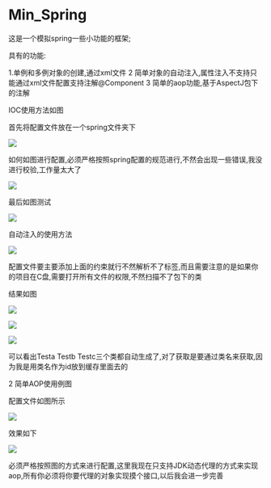 # Min_Spring
这是一个模拟spring一些小功能的框架;

具有的功能:

1.单例和多例对象的创建,通过xml文件
2 简单对象的自动注入,属性注入不支持只能通过xml文件配置支持注解@Component
3 简单的aop功能,基于AspectJ包下的注解

IOC使用方法如图

首先将配置文件放在一个spring文件夹下

![](https://github.com/tomsajkdhsakjd/Min_Spring/blob/master/imgs/20190309160358.png)

如何如图进行配置,必须严格按照spring配置的规范进行,不然会出现一些错误,我没进行校验,工作量太大了

![](https://github.com/tomsajkdhsakjd/Min_Spring/blob/master/imgs/20190309160436.png)

最后如图测试

![](https://github.com/tomsajkdhsakjd/Min_Spring/blob/master/imgs/20190309160525.png)


自动注入的使用方法

![](https://github.com/tomsajkdhsakjd/Min_Spring/blob/master/imgs/20190310172024.png)

配置文件要主要添加上面的约束就行不然解析不了<scan>标签,而且需要注意的是如果你的项目在C盘,需要打开所有文件的权限,不然扫描不了包下的类
  
结果如图
  
  ![](https://github.com/tomsajkdhsakjd/Min_Spring/blob/master/imgs/20190310171956.png)
  
  ![](https://github.com/tomsajkdhsakjd/Min_Spring/blob/master/imgs/20190310172046.png)
  
  ![](https://github.com/tomsajkdhsakjd/Min_Spring/blob/master/imgs/20190310174036.png)
  
可以看出Testa Testb Testc三个类都自动生成了,对了获取是要通过类名来获取,因为我是用类名作为id放到缓存里面去的

2 简单AOP使用例图

配置文件如图所示

![](https://github.com/tomsajkdhsakjd/Min_Spring/blob/master/imgs/springaop.png)

效果如下

![](https://github.com/tomsajkdhsakjd/Min_Spring/blob/master/imgs/aop.png)

必须严格按照图的方式来进行配置,这里我现在只支持JDK动态代理的方式来实现aop,所有你必须将你要代理的对象实现摸个接口,以后我会进一步完善

